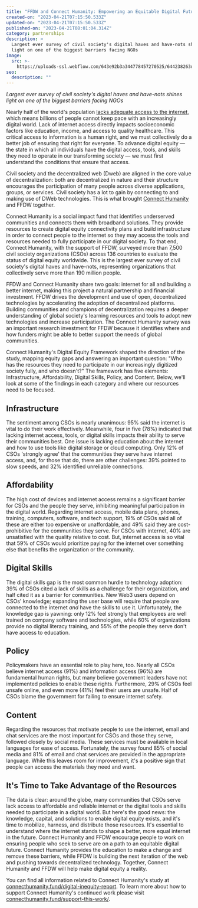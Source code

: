 ```yaml
---
title: "FFDW and Connect Humanity: Empowering an Equitable Digital Future"
created-on: "2023-04-21T07:15:50.533Z"
updated-on: "2023-04-21T07:15:50.533Z"
published-on: "2023-04-21T08:01:04.314Z"
category: partnerships
description: >
  Largest ever survey of civil society's digital haves and have-nots shines
  light on one of the biggest barriers facing NGOs
image:
  src: >-
    https://uploads-ssl.webflow.com/643e92b3a344778457270525/644238263db3a0680966e3ab_0321-ch.png
seo:
  description: ""
---
```


_Largest ever survey of civil society's digital haves and have-nots shines light on one of the biggest barriers facing NGOs_

Nearly half of the world's population [lacks adequate access to the internet](https://www.weforum.org/agenda/2020/04/coronavirus-covid-19-pandemic-digital-divide-internet-data-broadband-mobbile/), which means billions of people cannot keep pace with an increasingly digital world. Lack of internet access directly impacts socioeconomic factors like education, income, and access to quality healthcare. This critical access to information is a human right, and we must collectively do a better job of ensuring that right for everyone. To advance digital equity — the state in which all individuals have the digital access, tools, and skills they need to operate in our transforming society — we must first understand the conditions that ensure that access.

Civil society and the decentralized web (Dweb) are aligned in the core value of decentralization: both are decentralized in nature and their structure encourages the participation of many people across diverse applications, groups, or services. Civil society has a lot to gain by connecting to and making use of DWeb technologies. This is what brought [Connect Humanity](https://connecthumanity.fund/) and FFDW together.

Connect Humanity is a social impact fund that identifies underserved communities and connects them with broadband solutions. They provide resources to create digital equity connectivity plans and build infrastructure in order to connect people to the internet so they may access the tools and resources needed to fully participate in our digital society. To that end, Connect Humanity, with the support of FFDW, surveyed more than 7,500 civil society organizations (CSOs) across 136 countries to evaluate the status of digital equity worldwide. This is the largest ever survey of civil society's digital haves and have-nots, representing organizations that collectively serve more than 190 million people.

FFDW and Connect Humanity share two goals: internet for all and building a better internet, making this project a natural partnership and financial investment. FFDW drives the development and use of open, decentralized technologies by accelerating the adoption of decentralized platforms. Building communities and champions of decentralization requires a deeper understanding of global society's learning resources and tools to adopt new technologies and increase participation. The Connect Humanity survey was an important research investment for FFDW because it identifies where and how funders might be able to better support the needs of global communities.

Connect Humanity's Digital Equity Framework shaped the direction of the study, mapping equity gaps and answering an important question: "Who has the resources they need to participate in our increasingly digitized society fully, and who doesn't?" The framework has five elements: Infrastructure, Affordability, Digital Skills, Policy, and Content. Below, we'll look at some of the findings in each category and where our resources need to be focused.

## Infrastructure

The sentiment among CSOs is nearly unanimous: 95% said the internet is vital to do their work effectively. Meanwhile, four in five (78%) indicated that lacking internet access, tools, or digital skills impacts their ability to serve their communities best. One issue is lacking education about the internet and how to use tools like digital storage or cloud computing. Only 12% of CSOs 'strongly agree' that the communities they serve have internet access, and, for those that do, there are other challenges: 39% pointed to slow speeds, and 32% identified unreliable connections.

## Affordability

The high cost of devices and internet access remains a significant barrier for CSOs and the people they serve, inhibiting meaningful participation in the digital world. Regarding internet access, mobile data plans, phones, training, computers, software, and tech support, 19% of CSOs said all of these are either too expensive or unaffordable, and 49% said they are cost-prohibitive for the communities they serve. For CSOs with internet, 40% are unsatisfied with the quality relative to cost. But, internet access is so vital that 59% of CSOs would prioritize paying for the internet over something else that benefits the organization or the community.

## Digital Skills

The digital skills gap is the most common hurdle to technology adoption: 39% of CSOs cited a lack of skills as a challenge for their organization, and half cited it as a barrier for communities. New Web3 users depend on CSOs' knowledge; expanding the user base will require that people are connected to the internet _and_ have the skills to use it. Unfortunately, the knowledge gap is yawning: only 12% feel strongly that employees are well trained on company software and technologies, while 60% of organizations provide no digital literacy training, and 55% of the people they serve don't have access to education.

## Policy

Policymakers have an essential role to play here, too. Nearly all CSOs believe internet access (91%) and information access (96%) are fundamental human rights, but many believe government leaders have not implemented policies to enable these rights. Furthermore, 29% of CSOs feel unsafe online, and even more (41%) feel their users are unsafe. Half of CSOs blame the government for failing to ensure internet safety.

## Content

Regarding the resources that motivate people to use the internet, email and chat services are the most important for CSOs and those they serve, followed closely by social media. These services must be available in local languages for ease of access. Fortunately, the survey found 85% of social media and 81% of email and chat services are provided in the appropriate language. While this leaves room for improvement, it's a positive sign that people can access the materials they need and want.

## It's Time to Take Advantage of the Resources

The data is clear: around the globe, many communities that CSOs serve lack access to affordable and reliable internet or the digital tools and skills needed to participate in a digital world. But here's the good news: the knowledge, capital, and solutions to enable digital equity exists, and it's time to mobilize, harness, and distribute those resources. It's essential to understand where the internet stands to shape a better, more equal internet in the future. Connect Humanity and FFDW encourage people to work on ensuring people who seek to serve are on a path to an equitable digital future. Connect Humanity provides the education to make a change and remove these barriers, while FFDW is building the next iteration of the web and pushing towards decentralized technology. Together, Connect Humanity and FFDW will help make digital equity a reality.

You can find all information related to Connect Humanity's study at [connecthumanity.fund/digital-inequity-report](https://connecthumanity.fund/digital-inequity-report/). To learn more about how to support Connect Humanity's continued work please visit [connecthumanity.fund/support-this-work/](https://connecthumanity.fund/support-this-work/).
